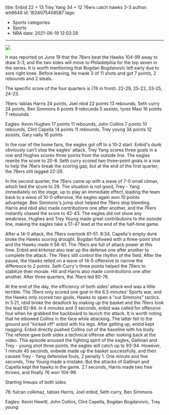 title: Enbid 22 + 13 Trey Yang 34 + 12 76ers catch hawks 3-3
author: wh6648
id: 1624075408587
tags: 
- Sports
categories: 
- Sports
- NBA
date: 2021-06-19 12:03:28
---
![](https://p3.itc.cn/q_70/images01/20210619/f930a109f67c4c718407b07d462aeb34.jpeg)


It was reported on June 19 that the 76ers beat the Hawks 104-99 away to draw 3-3, and the two sides will move to Philadelphia for the top seven in the series. It is worth mentioning that Bogdan Bogdanovic left early due to sore right knee. Before leaving, he made 3 of 11 shots and got 7 points, 2 rebounds and 2 steals.

The specific score of the four quarters is (76 in front): 22-29, 25-22, 33-25, 24-23.

76ers: tabias Harris 24 points, Joel nbid 22 points 13 rebounds, Seth curry 24 points, Ben Simmons 6 points 9 rebounds 5 assists, tyres Maxi 16 points 7 rebounds

Eagles: Kevin Hughes 17 points 11 rebounds, John Collins 7 points 10 rebounds, Clint Capella 14 points 11 rebounds, Trey young 34 points 12 assists, Gary nally 16 points

In the roar of the home fans, the eagles got off to a 10-2 start. Enbid's dunk obviously can't stop the eagles' attack. Trey Yang scores three goals in a row and Hughes scores three points from the outside line. The eagles rewrite the score to 20-8. Seth curry scored two three-point goals in a row to help the 76ers break the scoring gap, but at the end of the first quarter, the 76ers still lagged 22-29.

In the second quarter, the 76ers came up with a wave of 7-0 small climax, which tied the score to 29. The situation is not good, Trey - Yang immediately on the stage, up to play an immediate effect, leading the team back to a wave of 10-0 offensive, the eagles again won 10 points advantage. Ben Simmons's jump shot helped the 76ers stop bleeding. Harris and nbid also made contributions one after another, and the 76ers instantly chased the score to 42-43. The eagles did not show any weakness. Hughes and Trey Young made great contributions to the outside line, making the eagles take a 51-47 lead at the end of the half-time game.

After a 14-0 attack, the 76ers overtook 61-51. 8:34, Capella's empty dunk broke the Hawks scoring drought. Bogdan followed with a three-point shot and the Hawks made it 56-61. The 76ers are full of attack power at this time. Enbid and kirkmaz also tear up the defense one after another to complete the attack. The 76ers still control the rhythm of the field. After the pause, the Hawks relied on a wave of 14-5 offensive to narrow the difference to 2 points. Seth Curry's three points helped the 76ers to stabilize their morale. Hill and Harris also made contributions one after another. After three quarters, the 76ers led 80-76.

At the end of the day, the efficiency of both sides' attack end was a little terrible. The 76ers only scored one goal in the 6.5 minutes' Sports war, and the Hawks only scored two goals. Hawks to open a "cut Simmons" tactics. In 5:21, nbid broke the deadlock by making up the basket and the 76ers took the lead 92-84. In 4 minutes and 3 seconds, enbid was called for offensive foul when he grabbed the backboard to launch the attack. It is worth noting that he elbowed Collins in the face while attacking. The latter fell to the ground and "kicked off" enbid with his legs. After getting up, enbid kept nagging. Enbid directly pushed Collins out of the baseline with his body. The referee gave both sides a technical offense after looking back at the video. This episode aroused the fighting spirit of the eagles, Gallinari and Trey - young shot three points, the eagles will catch up to 93-94. However, 1 minute 45 seconds, enbede made up the basket successfully, and then caused Trey - Yang defensive fouls, 2 penalty 1. One minute and five seconds, Trey Young made a mistake. But the attacks of Gallinari and Capella kept the hawks in the game. 2.1 seconds, Harris made two free throws, and finally 76 won 104-99.

Starting lineups of both sides

76: fulcan colkmaz, tabias Harris, Joel enbid, Seth curry, Ben Simmons

Eagles: Kevin Hewitt, John Collins, Clint Capella, Bogdan Bogdanovic, Trey young

